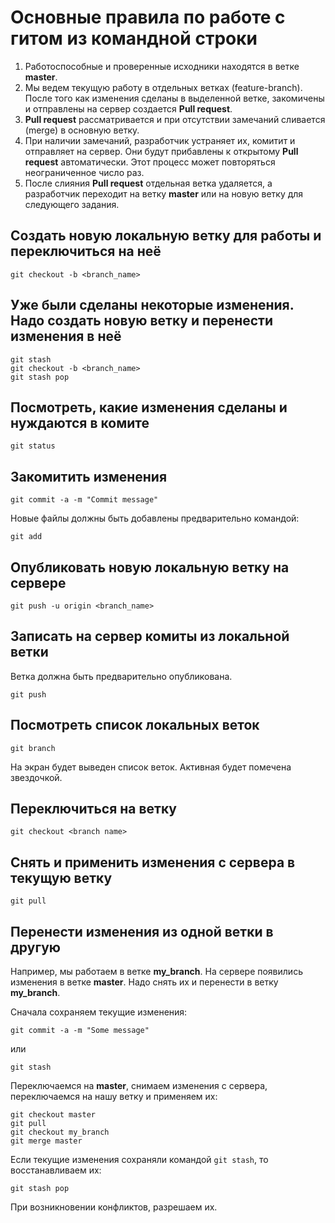 # Основные правила по работе с гитом из командной строки

1. Работоспособные и проверенные исходники находятся в ветке **master**.
2. Мы ведем текущую работу в отдельных ветках (feature-branch). После того как изменения сделаны в выделенной ветке, закомичены
и отправлены на сервер создается **Pull request**.
3. **Pull request** рассматривается и при отсутствии замечаний сливается (merge) в основную ветку.
4. При наличии замечаний, разработчик устраняет их, комитит и отправляет на сервер. Они будут прибавлены к открытому **Pull request** автоматически. Этот процесс может повторяться неограниченное число раз.
5. После слияния **Pull request** отдельная ветка удаляется, а разработчик переходит на ветку **master** или на новую ветку для следующего задания.

## Создать новую локальную ветку для работы и переключиться на неё

```
git checkout -b <branch_name>
```

## Уже были сделаны некоторые изменения. Надо создать новую ветку и перенести изменения в неё

```
git stash
git checkout -b <branch_name>
git stash pop
```

## Посмотреть, какие изменения сделаны и нуждаются в комите

```
git status
```

## Закомитить изменения

```
git commit -a -m "Commit message"
```

Новые файлы должны быть добавлены предварительно командой:

```
git add
```

## Опубликовать новую локальную ветку на сервере

```
git push -u origin <branch_name>
```

## Записать на сервер комиты из локальной ветки

Ветка должна быть предварительно опубликована.

```
git push 
```

## Посмотреть список локальных веток

```
git branch
```

На экран будет выведен список веток. Активная будет помечена звездочкой.

## Переключиться на ветку

```
git checkout <branch name>
```

## Снять и применить изменения с сервера в текущую ветку

```
git pull
```

## Перенести изменения из одной ветки в другую

Например, мы работаем в ветке **my_branch**. На сервере появились изменения в ветке **master**. Надо снять их и перенести в ветку **my_branch**.

Сначала сохраняем текущие изменения:

```
git commit -a -m "Some message"
```

или

```
git stash
```

Переключаемся на **master**, снимаем изменения с сервера, переключаемся на нашу ветку и применяем их:

```
git checkout master
git pull
git checkout my_branch
git merge master
```

Если текущие изменения сохраняли командой `git stash`, то восстанавливаем их:

```
git stash pop
```

При возникновении конфликтов, разрешаем их.